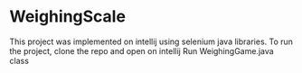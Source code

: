 # WeighingScale
This project was implemented on intellij using selenium java libraries.
To run the project, clone the repo and open on intellij 
Run WeighingGame.java class
